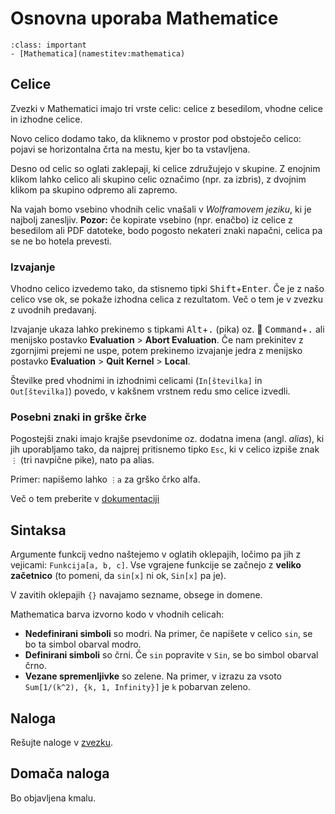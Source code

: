 # Osnovna uporaba Mathematice

`````{admonition} Programska oprema
:class: important
- [Mathematica](namestitev:mathematica)
`````



## Celice

Zvezki v Mathematici imajo tri vrste celic: celice z besedilom, vhodne celice in izhodne celice.

Novo celico dodamo tako, da kliknemo v prostor pod obstoječo celico: pojavi se horizontalna črta na mestu, kjer bo ta vstavljena.

Desno od celic so oglati zaklepaji, ki celice združujejo v skupine. 
Z enojnim klikom lahko celico ali skupino celic označimo (npr. za izbris),
z dvojnim klikom pa skupino odpremo ali zapremo.

Na vajah bomo vsebino vhodnih celic vnašali v _Wolframovem jeziku_, ki je najbolj zanesljiv.
**Pozor:** če kopirate vsebino (npr. enačbo) iz celice z besedilom ali PDF datoteke, bodo pogosto nekateri znaki napačni, celica pa se ne bo hotela prevesti.

### Izvajanje

Vhodno celico izvedemo tako, da stisnemo tipki <kbd>Shift</kbd>+<kbd>Enter</kbd>. Če je z našo celico vse ok, se pokaže izhodna celica z rezultatom. Več o tem je v zvezku z uvodnih predavanj.

Izvajanje ukaza lahko prekinemo s tipkami <kbd>Alt</kbd>+<kbd>.</kbd> (pika) oz. 🍎 <kbd>Command</kbd>+<kbd>.</kbd> ali menijsko postavko **Evaluation** > **Abort Evaluation**.
Če nam prekinitev z zgornjimi prejemi ne uspe, potem prekinemo izvajanje jedra z menijsko postavko **Evaluation** > **Quit Kernel** > **Local**.

Številke pred vhodnimi in izhodnimi celicami (`In[številka]` in `Out[številka]`) povedo, v kakšnem vrstnem redu smo celice izvedli.

### Posebni znaki in grške črke

Pogostejši znaki imajo krajše psevdonime oz. dodatna imena (angl. _alias_), ki jih uporabljamo tako, da najprej pritisnemo tipko `Esc`, ki v celico izpiše znak `⋮` (tri navpične pike), nato pa alias.

Primer: napišemo lahko `⋮a` za grško črko alfa.

Več o tem preberite v [dokumentaciji](https://reference.wolfram.com/language/howto/TypeAGreekLetter.html)

## Sintaksa

Argumente funkcij vedno naštejemo v oglatih oklepajih, ločimo pa jih z vejicami: `Funkcija[a, b, c]`.
Vse vgrajene funkcije se začnejo z **veliko začetnico** (to pomeni, da `sin[x]` ni ok, `Sin[x]` pa je).

V zavitih oklepajih `{}` navajamo sezname, obsege in domene.

Mathematica barva izvorno kodo v vhodnih celicah:

* **Nedefinirani simboli** so modri. Na primer, če napišete v celico `sin`, se bo ta simbol obarval modro.
* **Definirani simboli** so črni. Če `sin` popravite v `Sin`, se bo simbol obarval črno.
* **Vezane spremenljivke** so zelene. Na primer, v izrazu za vsoto `Sum[1/(k^2), {k, 1, Infinity}]` je `k`
  pobarvan zeleno.

## Naloga

Rešujte naloge v [zvezku](11-racunanje-z-mathematico/mathematica1.nb).

## Domača naloga

Bo objavljena kmalu.